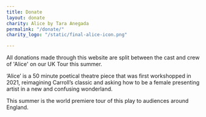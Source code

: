 ```yaml
---
title: Donate
layout: donate
charity: Alice by Tara Anegada
permalink: "/donate/"
charity_logo: "/static/final-alice-icon.png"

---
```

All donations made through this website are split between the cast and crew of 'Alice' on our UK Tour this summer.

‘Alice’ is a 50 minute poetical theatre piece that was first workshopped in 2021, reimagining Carroll’s classic and asking how to be a female presenting artist in a new and confusing wonderland.

This summer is the world premiere tour of this play to audiences around England.